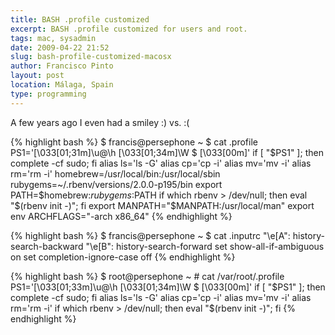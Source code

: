 ```yaml
---
title: BASH .profile customized
excerpt: BASH .profile customized for users and root.
tags: mac, sysadmin
date: 2009-04-22 21:52
slug: bash-profile-customized-macosx
author: Francisco Pinto
layout: post
location: Málaga, Spain
type: programming
---
```


A few years ago I even had a smiley :) vs. :(

{% highlight bash %}
$ francis@persephone ~ $ cat .profile
PS1='\[\033[01;31m\]\u@\h \[\033[01;34m\]\W \$ \[\033[00m\]'
if [ "$PS1" ]; then complete -cf sudo; fi
alias ls='ls -G'
alias cp='cp -i'
alias mv='mv -i'
alias rm='rm -i'
homebrew=/usr/local/bin:/usr/local/sbin
rubygems=~/.rbenv/versions/2.0.0-p195/bin
export PATH=$homebrew:$rubygems:$PATH
if which rbenv > /dev/null; then eval "$(rbenv init -)"; fi
export MANPATH="$MANPATH:/usr/local/man"
export env ARCHFLAGS="-arch x86_64"
{% endhighlight %}

{% highlight bash %}
$ francis@persephone ~ $ cat .inputrc
"\e[A": history-search-backward
"\e[B": history-search-forward
set show-all-if-ambiguous on
set completion-ignore-case off
{% endhighlight %}

{% highlight bash %}
$ root@persephone ~ # cat /var/root/.profile
PS1='\[\033[01;33m\]\u@\h \[\033[01;34m\]\W \$ \[\033[00m\]'
if [ "$PS1" ]; then complete -cf sudo; fi
alias ls='ls -G'
alias cp='cp -i'
alias mv='mv -i'
alias rm='rm -i'
if which rbenv > /dev/null; then eval "$(rbenv init -)"; fi
{% endhighlight %}